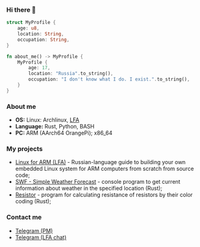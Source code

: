 ### Hi there 👋

```rust
struct MyProfile {
    age: u8,
    location: String,
    occupation: String,
}

fn about_me() -> MyProfile {
    MyProfile {
        age: 17,
        location: "Russia".to_string(),
        occupation: "I don't know what I do. I exist.".to_string(),
    }
}
```

### About me

- **OS:** Linux: Archlinux, [LFA](https://github.com/Linux-for-ARM)
- **Language:** Rust, Python, BASH
- **PC:** ARM (AArch64 OrangePi); x86_64

### My projects

- [Linux for ARM (LFA)](https://github.com/Linux-for-ARM) - Russian-language guide to building your own embedded Linux system for ARM computers from scratch from source code;
- [SWF - Simple Weather Forecast](https://github.com/mskrasnov/swf) - console program to get current information about weather in the specified location (Rust);
- [Resistor](https://github.com/mskrasnov/resistor) - program for calculating resistance of resistors by their color coding (Rust);

### Contact me

- [Telegram (PM)](https://t.me/brezhnev_zhiv)
- [Telegram (LFA chat)](https://t.me/lfa_chat)
